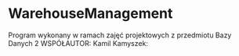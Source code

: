 # WarehouseManagement
Program wykonany w ramach zajęć projektowych z przedmiotu Bazy Danych 2
WSPÓŁAUTOR: Kamil Kamyszek: 
